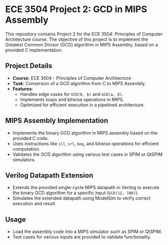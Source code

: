# ECE 3504 Project 2: GCD in MIPS Assembly
This repository contains Project 2 for the ECE 3504: Principles of Computer Architecture course. The objective of this project is to implement the Greatest Common Divisor (GCD) algorithm in MIPS Assembly, based on a provided C implementation.

## Project Details
- **Course**: ECE 3504 - Principles of Computer Architecture  
- **Task**: Conversion of a GCD algorithm from C to MIPS Assembly.  
- **Features**:  
  - Handles edge cases for `GCD(0, b)` and `GCD(a, 0)`.  
  - Implements loops and bitwise operations in MIPS.  
  - Optimized for efficient execution in a pipelined architecture.

## MIPS Assembly Implementation
- Implements the binary GCD algorithm in MIPS assembly based on the provided C code.  
- Uses instructions like `sll`, `srl`, `beq`, and bitwise operations for efficient computation.  
- Validates the GCD algorithm using various test cases in SPIM or QtSPIM simulators.

## Verilog Datapath Extension
- Extends the provided single-cycle MIPS datapath in Verilog to execute the binary GCD algorithm for a specific input (`GCD(12, 780)`).
- Simulates the extended datapath using ModelSim to verify correct execution and result.

## Usage
- Load the assembly code into a MIPS simulator such as SPIM or QtSPIM.
- Test cases for various inputs are provided to validate functionality.
